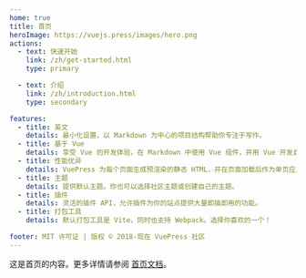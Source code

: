 ```yaml
---
home: true
title: 首页
heroImage: https://vuejs.press/images/hero.png
actions:
  - text: 快速开始
    link: /zh/get-started.html
    type: primary

  - text: 介绍
    link: /zh/introduction.html
    type: secondary

features:
  - title: 英文
    details: 最小化设置，以 Markdown 为中心的项目结构帮助你专注于写作。
  - title: 基于 Vue
    details: 享受 Vue 的开发体验，在 Markdown 中使用 Vue 组件，并用 Vue 开发自定义主题。
  - title: 性能优异
    details: VuePress 为每个页面生成预渲染的静态 HTML，并在页面加载后作为单页应用程序运行。
  - title: 主题
    details: 提供默认主题。你也可以选择社区主题或创建自己的主题。
  - title: 插件
    details: 灵活的插件 API，允许插件为你的站点提供大量即插即用的功能。
  - title: 打包工具
    details: 默认打包工具是 Vite，同时也支持 Webpack。选择你喜欢的一个！

footer: MIT 许可证 | 版权 © 2018-现在 VuePress 社区
---
```


这是首页的内容。更多详情请参阅 [首页文档][default-theme-home]。

[default-theme-home]: https://vuejs.press/reference/default-theme/frontmatter.html#home-page
